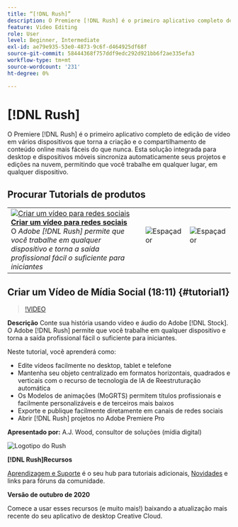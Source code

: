 ```yaml
---
title: “[!DNL Rush]”
description: O Premiere [!DNL Rush] é o primeiro aplicativo completo de edição de vídeo multifuncional que torna a criação e o compartilhamento de conteúdo online mais fáceis do que nunca
feature: Video Editing
role: User
level: Beginner, Intermediate
exl-id: ae79e935-53e0-4873-9c6f-d464925df68f
source-git-commit: 58444368f757ddf9edc292d921bb6f2ae335efa3
workflow-type: tm+mt
source-wordcount: '231'
ht-degree: 0%

---
```


# [!DNL Rush]

O Premiere [!DNL Rush] é o primeiro aplicativo completo de edição de vídeo em vários dispositivos que torna a criação e o compartilhamento de conteúdo online mais fáceis do que nunca. Esta solução integrada para desktop e dispositivos móveis sincroniza automaticamente seus projetos e edições na nuvem, permitindo que você trabalhe em qualquer lugar, em qualquer dispositivo.

## Procurar Tutorials de produtos

<table style="table-layout:fixed">
<tr>
 <td>
   <a href="rush.md#tutorial1">
      <img alt="Criar um vídeo para redes sociais" src="../assets/rush_socialMediaAd_wood_thumbnail.jpg" />
   </a>
    <div>
   <a href="rush.md#tutorial1"><strong>Criar um vídeo para redes sociais</strong></a>
    </div>
    O <em>Adobe [!DNL Rush] permite que você trabalhe em qualquer dispositivo e torna a saída profissional fácil o suficiente para iniciantes</em>
    <br>
  </td>
  <td>
    <img alt="Espaçador" src="../assets/Whitespacer.png" />
    <div>
    <br>
  </td>
  <td>
    <img alt="Espaçador" src="../assets/Whitespacer.png" />
    <div>
    <br>
  </td>
</tr>
</table>

## Criar um Vídeo de Mídia Social (18:11) {#tutorial1}

>[!VIDEO](https://video.tv.adobe.com/v/326900?hidetitle=true)

**Descrição**
Conte sua história usando vídeo e áudio do Adobe [!DNL Stock]. O Adobe [!DNL Rush] permite que você trabalhe em qualquer dispositivo e torna a saída profissional fácil o suficiente para iniciantes.

Neste tutorial, você aprenderá como:
* Edite vídeos facilmente no desktop, tablet e telefone
* Mantenha seu objeto centralizado em formatos horizontais, quadrados e verticais com o recurso de tecnologia de IA de Reestruturação automática
* Os Modelos de animações (MoGRTS) permitem títulos profissionais e facilmente personalizáveis e de terceiros mais baixos
* Exporte e publique facilmente diretamente em canais de redes sociais
* Abrir [!DNL Rush] projetos no Adobe Premiere Pro

**Apresentado por:**
A.J. Wood, consultor de soluções (mídia digital)

![Logotipo do Rush](../assets/ru_appicon_96.png)

**[!DNL Rush]Recursos**

[Aprendizagem e Suporte](https://helpx.adobe.com/support/premiere-rush.html) é o seu hub para tutoriais adicionais, [Novidades](https://helpx.adobe.com/premiere-rush/user-guide.html/premiere-rush/help/whats-new.ug.html) e links para fóruns da comunidade.

**Versão de outubro de 2020**

Comece a usar esses recursos (e muito mais!) baixando a atualização mais recente do seu aplicativo de desktop Creative Cloud.
